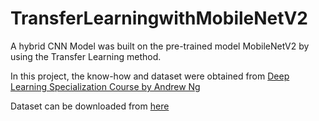 # TransferLearningwithMobileNetV2
A hybrid CNN Model was built on the pre-trained model MobileNetV2 by using the Transfer Learning method.

In this project, the know-how and dataset were obtained from [Deep Learning Specialization Course by Andrew Ng](https://www.coursera.org/specializations/deep-learning)

Dataset can be downloaded from [here](https://www.kaggle.com/sid4sal/alpaca-dataset-small)
